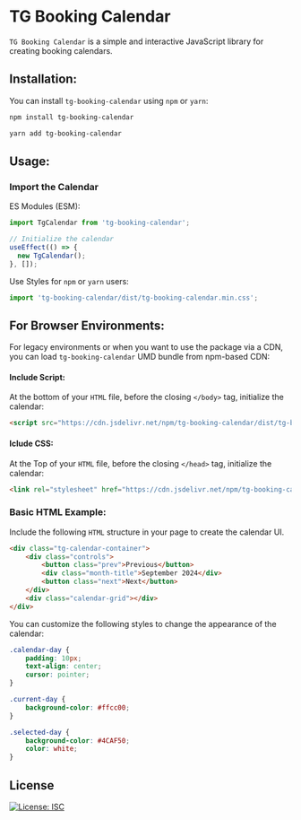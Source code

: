 # TG Booking Calendar

`TG Booking Calendar` is a simple and interactive JavaScript library for creating booking calendars.

## Installation:
You can install `tg-booking-calendar` using `npm` or `yarn`:
```bash
npm install tg-booking-calendar
```
```bash
yarn add tg-booking-calendar
```

## Usage:
### Import the Calendar

ES Modules (ESM):
```javascript
import TgCalendar from 'tg-booking-calendar';

// Initialize the calendar
useEffect(() => {
  new TgCalendar();   
}, []);
```

Use Styles for `npm` or `yarn` users:
```js
import 'tg-booking-calendar/dist/tg-booking-calendar.min.css';
```

## For Browser Environments:
For legacy environments or when you want to use the package via a CDN, you can load `tg-booking-calendar` UMD bundle from npm-based CDN:

#### Include Script:
At the bottom of your `HTML` file, before the closing `</body>` tag, initialize the calendar:
```html
<script src="https://cdn.jsdelivr.net/npm/tg-booking-calendar/dist/tg-booking-calendar.min.js"></script>
```

#### Iclude CSS:
At the Top of your `HTML` file, before the closing `</head>` tag, initialize the calendar:
```html
<link rel="stylesheet" href="https://cdn.jsdelivr.net/npm/tg-booking-calendar/dist/tg-booking-calendar.min.css">
```

### Basic HTML Example:
Include the following `HTML` structure in your page to create the calendar UI.
```html
<div class="tg-calendar-container">
    <div class="controls">
        <button class="prev">Previous</button>
        <div class="month-title">September 2024</div>
        <button class="next">Next</button>
    </div>
    <div class="calendar-grid"></div>
</div>
```

You can customize the following styles to change the appearance of the calendar:
```css
.calendar-day {
    padding: 10px;
    text-align: center;
    cursor: pointer;
}

.current-day {
    background-color: #ffcc00;
}

.selected-day {
    background-color: #4CAF50;
    color: white;
}
```

## License
[![License: ISC](https://img.shields.io/badge/License-ISC-blue.svg)](https://opensource.org/licenses/ISC)